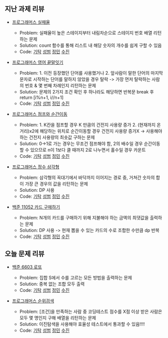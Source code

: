 ## 지난 과제 리뷰

- [프로그래머스 실패율](https://programmers.co.kr/learn/courses/30/lessons/42889)
  - Problem: 실패율이 높은 스테이지부터 내림차순으로 스테이지 번호 배열 리턴하는 문제 
  - Solution: count 함수를 통해 리스트 내 해당 숫자의 개수를 쉽게 구할 수 있음      
  - Code: [기탁]() [성범](https://github.com/KvngSungBum/CodingTest/blob/master/src/programmers/FailRatio.java) [정민](https://github.com/ZenithOfApex/xonmin/blob/master/pythonProject/Programmers/KAKAO/FailProbabilty.py) [수진](https://github.com/ZenithOfApex/suzan/blob/master/Programmers/%5B%EC%BD%94%ED%85%8C%EC%97%B0%EC%8A%B5%5D%EC%8B%A4%ED%8C%A8%EC%9C%A8.py)

- [프로그래머스 영어 끝말잇기](https://programmers.co.kr/learn/courses/30/lessons/12981)
  - Problem: 1. 이전 등장했던 단어를 사용했거나 2. 앞사람이 말한 단어의 마지막 문자로 시작하는 단어를 말하지 않았을 경우 탈락 -> 가장 먼저 탈락하는 사람의 번호 & 몇 번째 차례인지 리턴하는 문제
  - Solution: 문제의 2가지 조건 확인 후 하나라도 해당하면 반복문 break 후 return [i%n+1, i//n+1]       
  - Code: [기탁]() [성범](https://github.com/KvngSungBum/CodingTest/blob/master/src/programmers/EndToEnd.java) [정민](https://github.com/ZenithOfApex/xonmin/blob/master/pythonProject/Programmers/SWCoding/englishEndToEnd.py) [수진](https://github.com/ZenithOfApex/suzan/blob/master/Programmers/%5B%EC%BD%94%ED%85%8C%EC%97%B0%EC%8A%B5%5D%EC%98%81%EC%96%B4%EB%81%9D%EB%A7%90%EC%9E%87%EA%B8%B0.py)

- [프로그래머스 점프와 순간이동](https://programmers.co.kr/learn/courses/30/lessons/12980)
  - Problem: 1. K칸을 점프할 경우 K 만큼의 건전지 사용량 증가 2. (현재까지 온 거리)x2에 해당하는 위치로 순간이동할 경우 건전지 사용량 증가X -> 사용해야 하는 건전지 사용량의 최솟값 구하는 문제
  - Solution: 0->1로 가는 경우는 무조건 점프해야 함, 2의 배수일 경우 순간이동할 수 있으므로 n이 1보다 클 때까지 2로 나누면서 홀수일 경우 카운트         
  - Code: [기탁]() [성범](https://github.com/KvngSungBum/CodingTest/blob/master/src/programmers/JumpJump.java) [정민](https://github.com/ZenithOfApex/xonmin/blob/master/pythonProject/Programmers/SWCoding/jumpAndTellPo.py) [수진](https://github.com/ZenithOfApex/suzan/blob/master/Programmers/%5B%EC%BD%94%ED%85%8C%EC%97%B0%EC%8A%B5%5D%EC%A0%90%ED%94%84%EC%99%80%EC%88%9C%EA%B0%84%EC%9D%B4%EB%8F%99.py)

- [프로그래머스 정수 삼각형](https://programmers.co.kr/learn/courses/30/lessons/43105)
  - Problem: 삼각형의 꼭대기에서 바닥까지 이어지는 경로 중, 거쳐간 숫자의 합이 가장 큰 경우의 값을 리턴하는 문제
  - Solution: DP 사용          
  - Code: [기탁]() [성범](https://github.com/KvngSungBum/CodingTest/blob/master/src/programmers/IntegerTriangle.java) [정민](https://github.com/ZenithOfApex/xonmin/blob/master/pythonProject/Programmers/IntegerTriangle.py) [수진](https://github.com/ZenithOfApex/suzan/blob/master/Programmers/%5BDP%5D%EC%A0%95%EC%88%98%EC%82%BC%EA%B0%81%ED%98%95.py)

- [백준 11052 카드 구매하기](https://www.acmicpc.net/problem/11052)
  - Problem: N개의 카드를 구매하기 위해 지불해야 하는 금액의 최댓값을 출력하는 문제
  - Solution: DP 사용 -> 현재 뽑을 수 있는 카드의 수로 조합한 수만큼 dp 반복       
  - Code: [기탁]() [성범](https://github.com/KvngSungBum/CodingTest/blob/master/src/BaekJoon2/BuyingCards_11052.java) [정민](https://github.com/ZenithOfApex/xonmin/blob/master/pythonProject/DP/buyCard.py) [수진](https://github.com/ZenithOfApex/suzan/blob/master/BOJ/%5BDP%5D11052.py)

## 오늘 문제 리뷰

- [백준 6603 로또](https://www.acmicpc.net/problem/6603)
  - Problem: 집합 S에서 수를 고르는 모든 방법을 출력하는 문제 
  - Solution: 중복 없는 조합 모두 출력          
  - Code: [기탁]() [성범](https://github.com/KvngSungBum/CodingTest/blob/master/src/BaekJoon2/Lotto_6603.java) [정민](https://github.com/ZenithOfApex/xonmin/blob/master/pythonProject/collegeBaseClass/lottoo.py) [수진](https://github.com/ZenithOfApex/suzan/blob/master/BOJ/%5BMath%5D6603.py)
  
- [프로그래머스 순위검색](https://www.acmicpc.net/problem/72412)
  - Problem: [조건]을 만족하는 사람 중 코딩테스트 점수를 X점 이상 받은 사람은 모두 몇 명인지 구해 배열을 리턴하는 문제
  - Solution: 이진탐색을 사용해야 효율성 테스트에서 통과할 수 있음!!!!        
  - Code: [기탁]() [성범](https://github.com/KvngSungBum/CodingTest/blob/master/src/programmers/RankSearch.java) [정민](https://github.com/ZenithOfApex/xonmin/blob/master/pythonProject/Programmers/KAKAO/searchRanking.py) [수진]()
